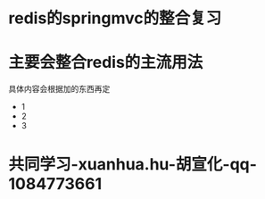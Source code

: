 # redis的springmvc的整合复习

# 主要会整合redis的主流用法

具体内容会根据加的东西再定
   *  1
   *  2
   *  3

# 共同学习-xuanhua.hu-胡宣化-qq-1084773661